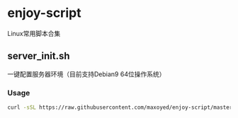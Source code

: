 # enjoy-script
Linux常用脚本合集

## server_init.sh
一键配置服务器环境（目前支持Debian9 64位操作系统）

### Usage
```bash
curl -sSL https://raw.githubusercontent.com/maxoyed/enjoy-script/master/server_init.sh
```
